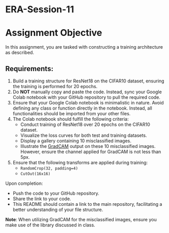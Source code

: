 # ERA-Session-11
# Assignment Objective

In this assignment, you are tasked with constructing a training architecture as described.

## Requirements:

1. Build a training structure for ResNet18 on the CIFAR10 dataset, ensuring the training is performed for 20 epochs.
2. Do **NOT** manually copy and paste the code. Instead, sync your Google Colab notebook with your GitHub repository to pull the required code.
3. Ensure that your Google Colab notebook is minimalistic in nature. Avoid defining any class or function directly in the notebook. Instead, all functionalities should be imported from your other files.
4. The Colab notebook should fulfill the following criteria:
    - Conduct training of ResNet18 over 20 epochs on the CIFAR10 dataset.
    - Visualize the loss curves for both test and training datasets.
    - Display a gallery containing 10 misclassified images.
    - Illustrate the [GradCAM](link-to-gradcam) output on these 10 misclassified images. However, ensure the channel applied for GradCAM is not less than 5px. 
5. Ensure that the following transforms are applied during training:
    - `RandomCrop(32, padding=4)`
    - `CutOut(16x16)`

Upon completion:
- Push the code to your GitHub repository.
- Share the link to your code.
- This README should contain a link to the main repository, facilitating a better understanding of your file structure.

**Note**: When utilizing GradCAM for the misclassified images, ensure you make use of the library discussed in class. 

